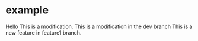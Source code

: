 # example
Hello
This is a modification.
This is a modification in the dev branch
This is a new feature in feature1 branch.
